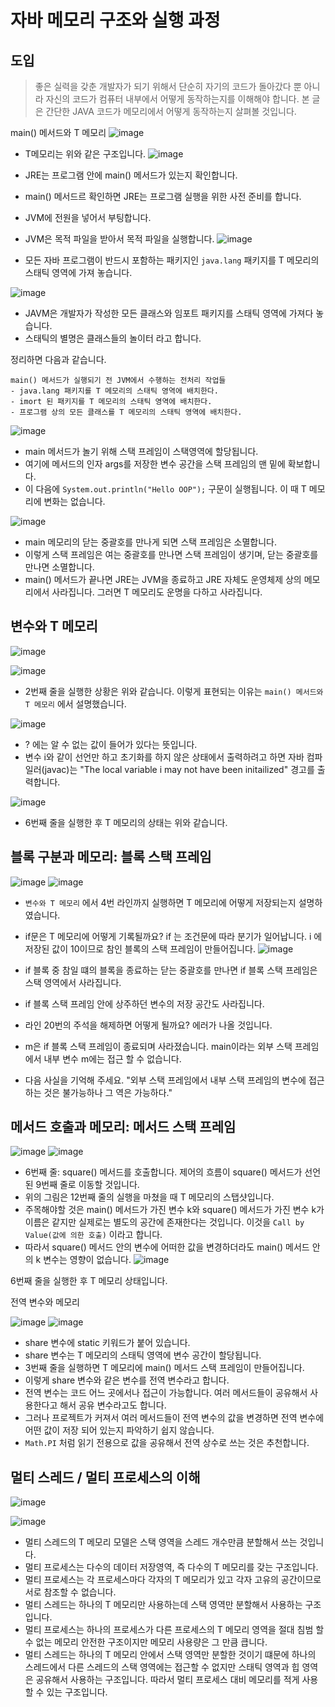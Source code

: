 # 자바 메모리 구조와 실행 과정

## 도입
> 좋은 실력을 갖춘 개발자가 되기 위해서 단순히 자기의 코드가 돌아갔다 뿐 아니라 자신의 코드가 컴퓨터 내부에서 어떻게 동작하는지를 이해해야 합니다. 본 글은 간단한 JAVA 코드가 메모리에서 어떻게 동작하는지 살펴볼 것입니다.


main() 메서드와 T 메모리
![image](https://github.com/user-attachments/assets/b70dcc62-921b-4c5d-bbf8-7e75b7f609a9)

- T메모리는 위와 같은 구조입니다.
  ![image](https://github.com/user-attachments/assets/99be2c18-7029-4bac-8ec3-9f5ff2dbb23d)


- JRE는 프로그램 안에 main() 메서드가 있는지 확인합니다.
- main() 메서드르 확인하면 JRE는 프로그램 실행을 위한 사전 준비를 합니다.
- JVM에 전원을 넣어서 부팅합니다.
- JVM은 목적 파일을 받아서 목적 파일을 실행합니다.
  ![image](https://github.com/user-attachments/assets/2b7a2d16-f797-48fa-bfb5-9c440622b5b9)

- 모든 자바 프로그램이 반드시 포함하는 패키지인 `java.lang` 패키지를 T 메모리의 스태틱 영역에 가져 놓습니다.

![image](https://github.com/user-attachments/assets/2ca9ba9a-9395-427f-b1ec-7155ee57bd5a)

- JAVM은 개발자가 작성한 모든 클래스와 임포트 패키지를 스태틱 영역에 가져다 놓습니다.
- 스태틱의 별명은 클래스들의 놀이터 라고 합니다.

정리하면 다음과 같습니다.

```
main() 메서드가 실행되기 전 JVM에서 수행하는 전처리 작업들
- java.lang 패키지를 T 메모리의 스태틱 영역에 배치한다.
- imort 된 패키지를 T 메모리의 스태틱 영역에 배치한다.
- 프로그램 상의 모든 클래스를 T 메모리의 스태틱 영역에 배치한다. 
```
![image](https://github.com/user-attachments/assets/be7be769-fbff-477c-8e99-3f58b00b65e6)

- main 메서드가 놀기 위해 스택 프레임이 스택영역에 할당됩니다.
- 여기에 메서드의 인자 args를 저장한 변수 공간을 스택 프레임의 맨 밑에 확보합니다.
- 이 다음에 `System.out.println("Hello OOP");` 구문이 실행됩니다. 이 때 T 메모리에 변화는 없습니다.

![image](https://github.com/user-attachments/assets/ec5180da-b4ee-4c69-867c-9b99c3df0dda)

- main 메모리의 닫는 중괄호를 만나게 되면 스택 프레임은 소멸합니다.
- 이렇게 스택 프레임은 여는 중괄호를 만나면 스택 프레임이 생기며, 닫는 중괄호를 만나면 소멸합니다.
- main() 메서드가 끝나면 JRE는 JVM을 종료하고 JRE 자체도 운영체제 상의 메모리에서 사라집니다. 그러면 T 메모리도 운명을 다하고 사라집니다.


## 변수와 T 메모리
![image](https://github.com/user-attachments/assets/140d0434-dfc3-456f-9907-d89428467304)

![image](https://github.com/user-attachments/assets/c7909b19-a3f3-4e7e-b96b-fc59d55f6f3b)


- 2번째 줄을 실행한 상황은 위와 같습니다. 이렇게 표현되는 이유는 `main() 메서드와 T 메모리` 에서 설명했습니다.

![image](https://github.com/user-attachments/assets/1b48f5f4-b96f-4f28-aed2-685f57df1b10)

- ? 에는 알 수 없는 값이 들어가 있다는 뜻입니다.
- 변수 i와 같이 선언만 하고 초기화를 하지 않은 상태에서 출력하려고 하면 자바 컴파일러(javac)는 "The local variable i may not have been initailized" 경고를 출력합니다.

![image](https://github.com/user-attachments/assets/b27b4981-1854-4152-86e8-b995a5d60047)

- 6번째 줄을 실행한 후 T 메모리의 상태는 위와 같습니다.


## 블록 구분과 메모리: 블록 스택 프레임
![image](https://github.com/user-attachments/assets/36b216e1-1690-438f-b5c3-239286ddca8a)
![image](https://github.com/user-attachments/assets/b5e3d07f-71d0-4113-ab68-c89640d1af6c)


- `변수와 T 메모리` 에서 4번 라인까지 실행하면 T 메모리에 어떻게 저장되는지 설명하였습니다.
- if문은 T 메모리에 어떻게 기록될까요? if 는 조건문에 따라 분기가 일어납니다. i 에 저장된 값이 10이므로 참인 블록의 스택 프레임이 만들어집니다.
![image](https://github.com/user-attachments/assets/a52bb64a-c336-4418-8202-8b48d628936c)


- if 블록 중 참일 떄의 블록을 종료하는 닫는 중괄호를 만나면 if 블록 스택 프레임은 스택 영역에서 사라집니다.
- if 블록 스택 프레임 안에 상주하던 변수의 저장 공간도 사라집니다.
- 라인 20번의 주석을 해제하면 어떻게 될까요? 에러가 나올 것입니다.
- m은 if 블록 스택 프레임이 종료되며 사라졌습니다. main이라는 외부 스택 프레임에서 내부 변수 m에는 접근 할 수 없습니다.
- 다음 사실을 기억해 주세요. "외부 스택 프레임에서 내부 스택 프레임의 변수에 접근하는 것은 불가능하나 그 역은 가능하다."


## 메서드 호출과 메모리: 메서드 스택 프레임
![image](https://github.com/user-attachments/assets/a40717b0-6c59-4336-931b-8f8da095a49c)
![image](https://github.com/user-attachments/assets/be9c5ea7-dfcf-496a-9cd5-009af8c7a2ae)

- 6번째 줄: square() 메서드를 호출합니다. 제어의 흐름이 square() 메서드가 선언된 9번째 줄로 이동할 것입니다.
- 위의 그림은 12번째 줄의 실행을 마쳤을 때 T 메모리의 스탭샷입니다.
- 주목해야할 것은 main() 메서드가 가진 변수 k와 square() 메서드가 가진 변수 k가 이름은 같지만 실제로는 별도의 공간에 존재한다는 것입니다. 이것을 `Call by Value(값에 의한 호출)` 이라고 합니다.
- 따라서 square() 메서드 안의 변수에 어떠한 값을 변경하더라도 main() 메서드 안의 k 변수는 영향이 없습니다.
![image](https://github.com/user-attachments/assets/1afe53d5-94e9-492a-adba-b826cf805100)

6번째 줄을 실행한 후 T 메모리 상태입니다.

전역 변수와 메모리

![image](https://github.com/user-attachments/assets/a0232ae9-f7b5-4896-8699-c3531bcacee4)
![image](https://github.com/user-attachments/assets/0aa1c191-95e0-4139-90fc-f1dbf8bee879)

- share 변수에 static 키워드가 붙어 있습니다.
- share 변수는 T 메모리의 스태틱 영역에 변수 공간이 할당됩니다.
- 3번째 줄을 실행하면 T 메모리에 main() 메서드 스택 프레임이 만들어집니다.
- 이렇게 share 변수와 같은 변수를 전역 변수라고 합니다.
- 전역 변수는 코드 어느 곳에서나 접근이 가능합니다. 여러 메서드들이 공유해서 사용한다고 해서 공유 변수라고도 합니다.
- 그러나 프로젝트가 커져서 여러 메서드들이 전역 변수의 값을 변경하면 전역 변수에 어떤 값이 저장 되어 있는지 파악하기 쉽지 않습니다.
- `Math.PI` 처럼 읽기 전용으로 값을 공유해서 전역 상수로 쓰는 것은 추천합니다.

## 멀티 스레드 / 멀티 프로세스의 이해
![image](https://github.com/user-attachments/assets/7051e485-b942-4ad0-bfdb-7e66a9e37773)

![image](https://github.com/user-attachments/assets/45695551-2324-4317-b0f2-4cdae899aef4)

- 멀티 스레드의 T 메모리 모델은 스택 영역을 스레드 개수만큼 분할해서 쓰는 것입니다.
- 멀티 프로세스는 다수의 데이터 저장영역, 즉 다수의 T 메모리를 갖는 구조입니다.
- 멀티 프로세스는 각 프로세스마다 각자의 T 메모리가 있고 각자 고유의 공간이므로 서로 참조할 수 없습니다.
- 멀티 스레드는 하나의 T 메모리만 사용하는데 스택 영역만 분할해서 사용하는 구조입니다.
- 멀티 프로세스는 하나의 프로세스가 다른 프로세스의 T 메모리 영역을 절대 침범 할 수 없는 메모리 안전한 구조이지만 메모리 사용량은 그 만큼 큽니다.
- 멀티 스레드는 하나의 T 메모리 안에서 스택 영역만 분할한 것이기 떄문에 하나의 스레드에서 다른 스레드의 스택 영역에는 접근할 수 없지만 스태틱 영역과 힙 영역은 공유해서 사용하는 구조입니다. 따라서 멀티 프로세스 대비 메모리를 적게 사용할 수 있는 구조입니다.
